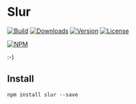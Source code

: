 # Slur

[![Build](https://travis-ci.org/corgidisco/slur.svg?branch=master)](https://travis-ci.org/corgidisco/slur)
[![Downloads](https://img.shields.io/npm/dt/slur.svg)](https://npmcharts.com/compare/slur?minimal=true)
[![Version](https://img.shields.io/npm/v/slur.svg)](https://www.npmjs.com/package/slur)
[![License](https://img.shields.io/npm/l/slur.svg)](https://www.npmjs.com/package/slur)

[![NPM](https://nodei.co/npm/slur.png)](https://www.npmjs.com/package/slur)

:-)

## Install

```
npm install slur --save
```
